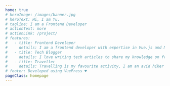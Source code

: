 ```yaml
---
home: true
# heroImage: /images/banner.jpg
# heroText: Hi, I am Yu.
# tagline: I am a Frontend Developer
# actionText: more
# actionLink: /project/
# features:
#   - title: Frontend Developer
#     details: I am a frontend developer with expertise in Vue.js and Nuxt.js
#   - title: Tech Blogger
#     details: I love writing tech articles to share my knowledge on frontend frameworks, libraries, best practices and more.
#   - title: Traveller
#     details: Travelling is my favourite activity, I am an avid hiker and backpacker
# footer: Developed using VuePress ♥️
pageClass: homepage
---
```


<!-- <home-Header/> -->
<home-Home/>
<home-Footer/>
